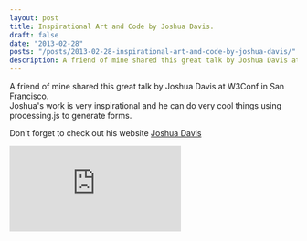```yaml
---
layout: post
title: Inspirational Art and Code by Joshua Davis.
draft: false
date: "2013-02-28"
posts: "/posts/2013-02-28-inspirational-art-and-code-by-joshua-davis/"
description: A friend of mine shared this great talk by Joshua Davis at W3Conf in San Francisco..his work is very inspirational.
---
```

 
A friend of mine shared this great talk by Joshua Davis at W3Conf in San Francisco.
<br>
Joshua's work is very inspirational and he can do very cool things using processing.js to generate forms.

Don't forget to check out his website <a href="http://www.joshuadavis.com/" title="Joshua Davis" target="_blank">Joshua Davis</a>

<div class="fluidMedia">
	<iframe src="https://www.youtube.com/embed/LJS4fBjdPM4" frameborder="0" allowfullscreen="allowfullscreen"> </iframe>
</div>
